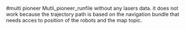 #multi pioneer
  Mutli_pioneer_runfile without any lasers data.
  it does not work because the trajectory path is based on the navigation bundle that needs acces to position of the robots and the map topic.
